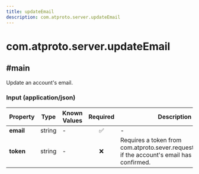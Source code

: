 ```yaml
---
title: updateEmail
description: com.atproto.server.updateEmail
---
```


# com.atproto.server.updateEmail

## #main

Update an account's email.

### Input (application/json)

| Property | Type | Known Values | Required | Description |
| --- | --- | --- | :---: | --- |
| **email** | string | - | ✅ | - |
| **token** | string | - | ❌ | Requires a token from com.atproto.sever.requestEmailUpdate if the account's email has been confirmed. |

